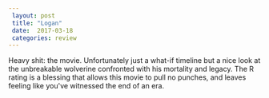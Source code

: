 ```yaml
---
 layout: post
 title: "Logan"
 date:  2017-03-18
 categories: review 
---
```



Heavy shit: the movie. Unfortunately just a what-if timeline but a nice look at the unbreakable wolverine confronted with his mortality and legacy. The R rating is a blessing that allows this movie to pull no punches, and leaves feeling like you've witnessed the end of an era.